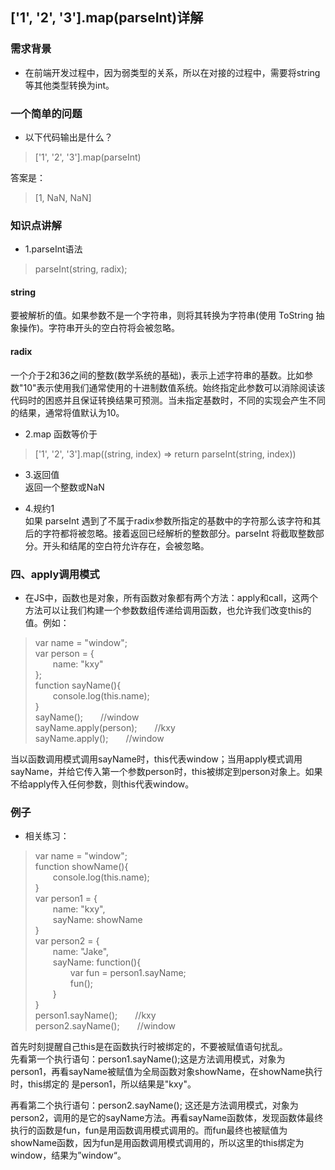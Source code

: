 ## ['1', '2', '3'].map(parseInt)详解 

### 需求背景  
* 在前端开发过程中，因为弱类型的关系，所以在对接的过程中，需要将string等其他类型转换为int。  


### 一个简单的问题    

* 以下代码输出是什么？

>['1', '2', '3'].map(parseInt)

答案是：  
>[1, NaN, NaN]


### 知识点讲解
* 1.parseInt语法  
>parseInt(string, radix); 

#### string
要被解析的值。如果参数不是一个字符串，则将其转换为字符串(使用  ToString 抽象操作)。字符串开头的空白符将会被忽略。


#### radix
一个介于2和36之间的整数(数学系统的基础)，表示上述字符串的基数。比如参数"10"表示使用我们通常使用的十进制数值系统。始终指定此参数可以消除阅读该代码时的困惑并且保证转换结果可预测。当未指定基数时，不同的实现会产生不同的结果，通常将值默认为10。


* 2.map 函数等价于  
>['1', '2', '3'].map((string, index) => return parseInt(string, index)) 


* 3.返回值  
返回一个整数或NaN


* 4.规约1  
如果 parseInt 遇到了不属于radix参数所指定的基数中的字符那么该字符和其后的字符都将被忽略。接着返回已经解析的整数部分。parseInt 将截取整数部分。开头和结尾的空白符允许存在，会被忽略。




### 四、apply调用模式
* 在JS中，函数也是对象，所有函数对象都有两个方法：apply和call，这两个方法可以让我们构建一个参数数组传递给调用函数，也允许我们改变this的值。例如：  

>var name = "window";  
var person = {  
&emsp;&emsp;name: "kxy"  
};  
function sayName(){  
&emsp;&emsp;console.log(this.name);  
}  
sayName();&emsp;&emsp;//window  
sayName.apply(person);&emsp;&emsp;//kxy  
sayName.apply();&emsp;&emsp;//window  

当以函数调用模式调用sayName时，this代表window；当用apply模式调用sayName，并给它传入第一个参数person时，this被绑定到person对象上。如果不给apply传入任何参数，则this代表window。

### 例子  
* 相关练习：  
>var name = "window";  
function showName(){  
&emsp;&emsp;console.log(this.name);  
}  
var person1 = {  
&emsp;&emsp;name: "kxy",  
&emsp;&emsp;sayName: showName  
}  
var person2 = {  
&emsp;&emsp;name: "Jake",  
&emsp;&emsp;sayName: function(){  
&emsp;&emsp;&emsp;&emsp;var fun = person1.sayName;  
&emsp;&emsp;&emsp;&emsp;fun();  
&emsp;&emsp;}  
}  
person1.sayName();&emsp;&emsp;//kxy  
person2.sayName();&emsp;&emsp;//window  

首先时刻提醒自己this是在函数执行时被绑定的，不要被赋值语句扰乱。  
先看第一个执行语句：person1.sayName();这是方法调用模式，对象为person1，再看sayName被赋值为全局函数对象showName，在showName执行时，this绑定的
是person1，所以结果是"kxy"。  

再看第二个执行语句：person2.sayName(); 这还是方法调用模式，对象为person2，调用的是它的sayName方法。再看sayName函数体，发现函数体最终执行的函数是fun，fun是用函数调用模式调用的。而fun最终也被赋值为showName函数，因为fun是用函数调用模式调用的，所以这里的this绑定为window，结果为”window“。

